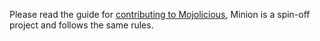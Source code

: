 Please read the guide for [contributing to Mojolicious](http://mojolicious.org/perldoc/Mojolicious/Guides/Contributing), Minion is a spin-off project and follows the same rules.
